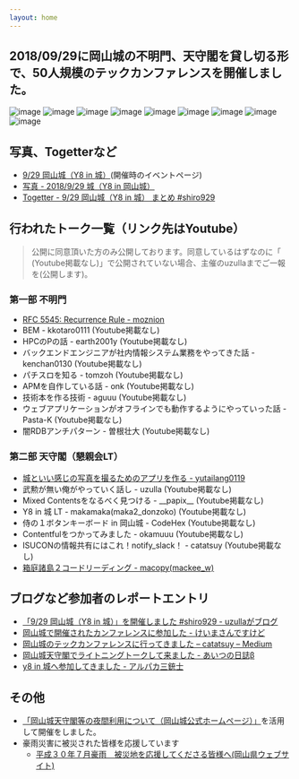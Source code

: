 ```yaml
---
layout: home
---
```


## 2018/09/29に岡山城の不明門、天守閣を貸し切る形で、50人規模のテックカンファレンスを開催しました。

![image](https://user-images.githubusercontent.com/870716/46903666-029d6d80-cf13-11e8-86eb-5f44937d78e0.png)
![image](https://user-images.githubusercontent.com/870716/46903730-f239c280-cf13-11e8-9233-5bbb37d5c32a.png)
![image](https://user-images.githubusercontent.com/870716/46903683-5740e880-cf13-11e8-9f85-606a1bca2d54.png)
![image](https://user-images.githubusercontent.com/870716/46903692-70499980-cf13-11e8-9d7a-0014207a4027.png)
![image](https://user-images.githubusercontent.com/870716/46903706-86575a00-cf13-11e8-96ae-a5797201a293.png)
![image](https://user-images.githubusercontent.com/870716/46903712-9cfdb100-cf13-11e8-9ea1-231daffb0924.png)
![image](https://user-images.githubusercontent.com/870716/46903716-b69ef880-cf13-11e8-9cf3-28d59ab70fc7.png)
![image](https://user-images.githubusercontent.com/870716/46903741-2dd48c80-cf14-11e8-8b47-f0bff41b6e89.png)
![image](https://user-images.githubusercontent.com/870716/46903743-3dec6c00-cf14-11e8-89fc-6b77ac15397b.png)

## 写真、Togetterなど

- [9/29 岡山城（Y8 in 城）](https://connpass.com/event/98976/)(開催時のイベントページ)
- [写真 - 2018/9/29 城（Y8 in 岡山城） ](https://photos.app.goo.gl/43f2aELSh9Se4mdk9)
- [Togetter - 9/29 岡山城（Y8 in 城） まとめ #shiro929](https://togetter.com/li/1271549)

## 行われたトーク一覧（リンク先はYoutube）

> 公開に同意頂いた方のみ公開しております。同意しているはずなのに「 (Youtube掲載なし)」で公開されていない場合、主催のuzullaまでご一報を(公開します)。

### 第一部 不明門

- [RFC 5545: Recurrence Rule - moznion](https://youtu.be/f9fk1vwwjTw)
- BEM - kkotaro0111 (Youtube掲載なし)
- HPCのPの話 - earth2001y (Youtube掲載なし)
- バックエンドエンジニアが社内情報システム業務をやってきた話 - kenchan0130 (Youtube掲載なし)
- パチスロを知る - tomzoh (Youtube掲載なし)
- APMを自作している話 - onk (Youtube掲載なし)
- 技術本を作る技術 - aguuu (Youtube掲載なし)
- ウェブアプリケーションがオフラインでも動作するようにやっていった話 - Pasta-K (Youtube掲載なし)
- 闇RDBアンチパターン - 曽根壮大 (Youtube掲載なし)

### 第二部 天守閣（懇親会LT）

- [城といい感じの写真を撮るためのアプリを作る - yutailang0119](https://youtu.be/fKlvs0S9bdQ)
- 武勲が無い俺がやっていく話し - uzulla (Youtube掲載なし)
- Mixed Contentsをなるべく見つける - \_\_papix\_\_ (Youtube掲載なし)
- Y8 in 城 LT - makamaka(maka2_donzoko) (Youtube掲載なし)
- 侍の１ボタンキーボード in 岡山城 - CodeHex (Youtube掲載なし)
- Contentfulをつかってみました - okamuuu (Youtube掲載なし)
- ISUCONの情報共有にはこれ！notify_slack！ - catatsuy (Youtube掲載なし)
- [箱庭諸島２コードリーディング - macopy(mackee_w)](https://youtu.be/L-7p9LPGPOo)

## ブログなど参加者のレポートエントリ

- [「9/29 岡山城（Y8 in 城）」を開催しました \#shiro929 \- uzullaがブログ](https://uzulla.hateblo.jp/entry/2018/10/12/152648)
- [岡山城で開催されたカンファレンスに参加した \- けいまさんですけど](https://p-side.net/posts/2018-09-30-shiro929/)
- [岡山城のテックカンファレンスに行ってきました – catatsuy – Medium](https://medium.com/@catatsuy/%E5%B2%A1%E5%B1%B1%E5%9F%8E%E3%81%AE%E3%83%86%E3%83%83%E3%82%AF%E3%82%AB%E3%83%B3%E3%83%95%E3%82%A1%E3%83%AC%E3%83%B3%E3%82%B9%E3%81%AB%E8%A1%8C%E3%81%A3%E3%81%A6%E3%81%8D%E3%81%BE%E3%81%97%E3%81%9F-16572fa70f7a)
- [岡山城天守閣でライトニングトークして来ました \- あいつの日誌β](http://okamuuu.hatenablog.com/entry/2018/09/30/112959)
- [y8 in 城へ参加してきました \- アルパカ三銃士](https://codehex.hateblo.jp/entry/2018/10/01/233330)

## その他

- [「岡山城天守閣等の夜間利用について（岡山城公式ホームページ）」](https://okayama-kanko.net/ujo/guide03/)を活用して開催をしました。
- 豪雨災害に被災された皆様を応援しています
  - [平成３０年７月豪雨　被災地を応援してくださる皆様へ(岡山県ウェブサイト)](http://www.pref.okayama.jp/kinkyu/574940.html)
